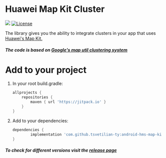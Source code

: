 # Huawei Map Kit Cluster

[![](https://jitpack.io/v/tsvetilian-ty/android-hms-map-kit-cluster.svg)](https://jitpack.io/#tsvetilian-ty/android-hms-map-kit-cluster)
[![License](https://img.shields.io/github/license/tsvetilian-ty/android-hms-map-kit-cluster.svg)](LICENSE.md)

The library gives you the ability to integrate clusters in your app that uses [Huawei's Map Kit.](https://developer.huawei.com/consumer/en/hms/huawei-MapKit)

##### The code is based on [Google's map util clustering system](https://github.com/googlemaps/android-maps-utils)

# Add to your project

1. In your root build.gradle:

    ```groovy
    allprojects {
		repositories {
			maven { url 'https://jitpack.io' }
		}
	}
    ```
2. Add to your dependencies:

    ```groovy
    dependencies {
	        implementation 'com.github.tsvetilian-ty:android-hms-map-kit-cluster:{$version}'
	}
    ```
##### To check for different versions visit the [release page](https://github.com/tsvetilian-ty/android-hms-map-kit-cluster/releases)
